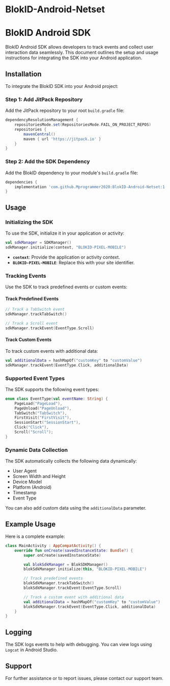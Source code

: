 # BlokID-Android-Netset

# BlokID Android SDK

BlokID Android SDK allows developers to track events and collect user interaction data seamlessly. This document outlines the setup and usage instructions for integrating the SDK into your Android application.

## Installation

To integrate the BlokID SDK into your Android project:

### Step 1: Add JitPack Repository
Add the JitPack repository to your root `build.gradle` file:

```gradle
dependencyResolutionManagement {
    repositoriesMode.set(RepositoriesMode.FAIL_ON_PROJECT_REPOS)
    repositories {
        mavenCentral()
        maven { url 'https://jitpack.io' }
    }
}
```

### Step 2: Add the SDK Dependency
Add the BlokID dependency to your module's `build.gradle` file:

```gradle
dependencies {
    implementation 'com.github.Mprogrammer2020:BlokID-Android-Netset:1.0.0'
}
```

## Usage

### Initializing the SDK
To use the SDK, initialize it in your application or activity:

```kotlin
val sdkManager = SDKManager()
sdkManager.initialize(context, "BLOKID-PIXEL-MOBILE")
```
- **`context`**: Provide the application or activity context.
- **`BLOKID-PIXEL-MOBILE`**: Replace this with your site identifier.

### Tracking Events
Use the SDK to track predefined events or custom events:

#### Track Predefined Events
```kotlin
// Track a TabSwitch event
sdkManager.trackTabSwitch()

// Track a Scroll event
sdkManager.trackEvent(EventType.Scroll)
```

#### Track Custom Events
To track custom events with additional data:

```kotlin
val additionalData = hashMapOf("customKey" to "customValue")
sdkManager.trackEvent(EventType.Click, additionalData)
```

### Supported Event Types
The SDK supports the following event types:

```kotlin
enum class EventType(val eventName: String) {
    PageLoad("PageLoad"),
    PageUnload("PageUnload"),
    TabSwitch("TabSwitch"),
    FirstVisit("FirstVisit"),
    SessionStart("SessionStart"),
    Click("Click"),
    Scroll("Scroll");
}
```

### Dynamic Data Collection
The SDK automatically collects the following data dynamically:
- User Agent
- Screen Width and Height
- Device Model
- Platform (Android)
- Timestamp
- Event Type

You can also add custom data using the `additionalData` parameter.

## Example Usage

Here is a complete example:

```kotlin
class MainActivity : AppCompatActivity() {
    override fun onCreate(savedInstanceState: Bundle?) {
        super.onCreate(savedInstanceState)

        val blokSdkManager = BlokSDKManager()
        blokSdkManager.initialize(this, "BLOKID-PIXEL-MOBILE")

        // Track predefined events
        blokSdkManager.trackTabSwitch()
        blokSdkManager.trackEvent(EventType.Scroll)

        // Track a custom event with additional data
        val additionalData = hashMapOf("customKey" to "customValue")
        blokSdkManager.trackEvent(EventType.Click, additionalData)
    }
}
```

## Logging
The SDK logs events to help with debugging. You can view logs using `Logcat` in Android Studio.

## Support
For further assistance or to report issues, please contact our support team.

